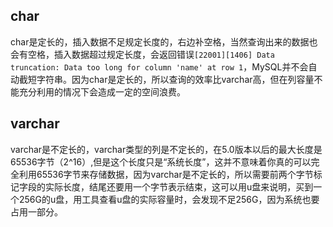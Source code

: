 ## char

char是定长的，插入数据不足规定长度的，右边补空格，当然查询出来的数据也会有空格，插入数据超过规定长度，会返回错误`[22001][1406] Data truncation: Data too long for column 'name' at row 1`，MySQL并不会自动截短字符串。因为char是定长的，所以查询的效率比varchar高，但在列容量不能充分利用的情况下会造成一定的空间浪费。
## varchar

varchar是不定长的，varchar类型的列是不定长的，在5.0版本以后的最大长度是65536字节（2^16）,但是这个长度只是“系统长度”，这并不意味着你真的可以完全利用65536字节来存储数据，因为varchar是不定长的，所以需要前两个字节标记字段的实际长度，结尾还要用一个字节表示结束，这可以用u盘来说明，买到一个256G的u盘，用工具查看u盘的实际容量时，会发现不足256G，因为系统也要占用一部分。
